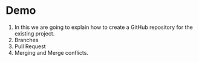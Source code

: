 # Demo

1. In this we are going to explain how to create a GitHub repository for the existing project.
2. Branches
3. Pull Request
4. Merging and Merge conflicts.
